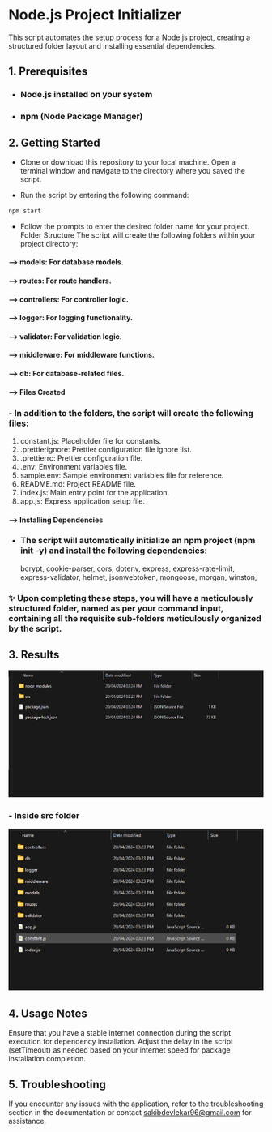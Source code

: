 # Node.js Project Initializer

This script automates the setup process for a Node.js project, creating a structured folder layout and installing essential dependencies.

## 1. Prerequisites

- ### Node.js installed on your system
- ### npm (Node Package Manager)

## 2. Getting Started

- Clone or download this repository to your local machine.
  Open a terminal window and navigate to the directory where you saved the script.

- Run the script by entering the following command:

```javascript
npm start
```

- Follow the prompts to enter the desired folder name for your project.
  Folder Structure
  The script will create the following folders within your project directory:

#### --> models: For database models.

#### --> routes: For route handlers.

#### --> controllers: For controller logic.

#### --> logger: For logging functionality.

#### --> validator: For validation logic.

#### --> middleware: For middleware functions.

#### --> db: For database-related files.

#### --> Files Created

### - In addition to the folders, the script will create the following files:

1. constant.js: Placeholder file for constants.
2. .prettierignore: Prettier configuration file ignore list.
3. .prettierrc: Prettier configuration file.
4. .env: Environment variables file.
5. sample.env: Sample environment variables file for reference.
6. README.md: Project README file.
7. index.js: Main entry point for the application.
8. app.js: Express application setup file.

#### --> Installing Dependencies

- ### The script will automatically initialize an npm project (npm init -y) and install the following dependencies:
  bcrypt,
  cookie-parser,
  cors,
  dotenv,
  express,
  express-rate-limit,
  express-validator,
  helmet,
  jsonwebtoken,
  mongoose,
  morgan,
  winston,

### ✨ Upon completing these steps, you will have a meticulously structured folder, named as per your command input, containing all the requisite sub-folders meticulously organized by the script.

## 3. Results

![src](public/image-1.png)

### - Inside src folder

![inside src](public/image.png)

## 4. Usage Notes

Ensure that you have a stable internet connection during the script execution for dependency installation.
Adjust the delay in the script (setTimeout) as needed based on your internet speed for package installation completion.

## 5. Troubleshooting

If you encounter any issues with the application, refer to the troubleshooting section in the documentation or contact sakibdevlekar96@gmail.com for assistance.
